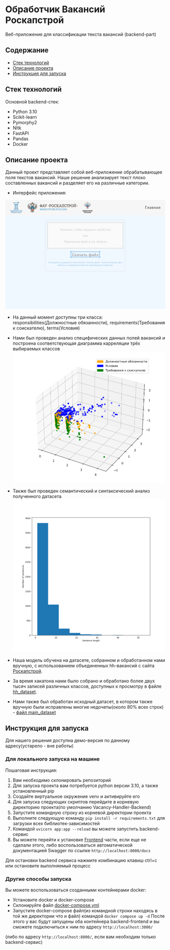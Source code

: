 # Обработчик Вакансий Роскапстрой
Веб-приложение для классификации текста вакансий (backend-part)
## Содержание

- [Стек технологий](#стек-технологий)
- [Описание проекта](#описание-проекта)
- [Инструкция для запуска](#инструкция-для-запуска)

## Стек технологий
Основной backend-стек:
- Python 3.10
- Scikit-learn
- Pymorphy2
- Nltk
- FastAPI
- Pandas
- Docker
## Описание проекта
Данный проект представляет собой веб-приложение обрабатывающее поля текстов вакансий. Наше решение анализирует текст плохо составленных вакансий и разделяет его на различные категории.

 - Интерфейс приложения: 

![интерфейс](https://github.com/MrRobinGoood/Vacancy-Handler-Backend/blob/master/resources/app_screen.png)

 - На данный момент доступны три класса: responsibilities(Должностные обязанности), requirements(Требования к соискателю), terms(Условия)

 - Нами был проведен анализ специфических данных полей вакансий и построена соответствующая диаграмма карреляции трёх выбираемых классов ![диаграмма](https://github.com/MrRobinGoood/Vacancy-Handler-Backend/blob/master/resources/diagram.png) 

 - Также был проведен семантический и синтаксический анализ полученного датасета ![график](https://github.com/MrRobinGoood/Vacancy-Handler-Backend/blob/master/resources/graphic.png)

 - Наша модель обучена на датасете, собранном и обработанном нами вручную, с использованием объединенных hh-вакансий с сайта [Роскапстрой](https://roskapstroy.ru/). 
 - За время хакатона нами было собрано и обработано более двух тысяч записей различных классов, доступных к просмотру в файле [hh_dataset](https://github.com/MrRobinGoood/Vacancy-Handler-Backend/blob/master/resources/datasets/hh_dataset.xlsx).
 - Нами также был обработан исходный датасет, в котором также вручную были исправлены многие недочеты(около 80% всех строк) - [файл main_dataset](https://github.com/MrRobinGoood/Vacancy-Handler-Backend/blob/master/resources/datasets/main_dataset.xlsx)

## Инструкция для запуска
Для нашего решения доступна демо-версия по данному адресу(устарело - вне работы)
### Для локального запуска на машине
Пошаговая инструкция:
1. Вам необходимо склонировать репозиторий
2. Для запуска проекта вам потребуется python версии 3.10, а также установленный pip
3. Создайте виртуальное окружение venv и активируйте его
4. Для запуска следующих скриптов перейдите в корневую директорию проекта(по умолчанию Vacancy-Handler-Backend)
5. Запустите командную строку из корневой директории проекта
6. Выполните следующую команду ```pip install -r requirements.txt``` для загрузки всех библиотек-зависимостей
7. Командой  ```uvicorn app:app --reload``` вы можете запустить backend-сервис
8. Вы можете перейти к установке [Frontend](https://github.com/MrRobinGoood/Vacancy-Handler-Frontend) части, если еще не сделали этого, либо воспользоваться автоматической документацией Swagger по ссылке ```http://localhost:8000/docs```

Для остановки backend сервиса нажмите комбинацию клавиш ctrl+c или остановите выполняемый процесс
### Другие способы запуска
Вы можете воспользоваться созданными контейнерами docker:
- Установите docker и docker-compose
- Склонируйте файл [docker-compose.yml](https://github.com/MrRobinGoood/Vacancy-Handler-Backend/blob/master/docker-compose.yml)
- Запустите docker-compose файл(из командной строки находясь в той же директории что и файл) командой ```docker compose up -d```
После этого у вас будут запущены оба контейнера backend-frontend и вы сможете подключиться к ним по адресу ```http://localhost:3000/```

(либо по адресу ```http://localhost:8000/```, если вам необходим только backend-сервис)





